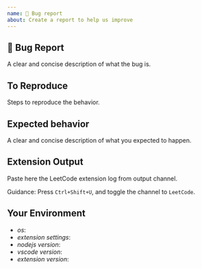 ```yaml
---
name: 🐛 Bug report
about: Create a report to help us improve
---
```


## 🐛 Bug Report

A clear and concise description of what the bug is.

## To Reproduce

Steps to reproduce the behavior.

## Expected behavior

A clear and concise description of what you expected to happen.

## Extension Output

Paste here the LeetCode extension log from output channel.

Guidance: Press `Ctrl+Shift+U`, and toggle the channel to `LeetCode`.

## Your Environment

- *os*:
- *extension settings*:
- *nodejs version*:
- *vscode version*:
- *extension version*:
